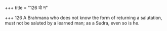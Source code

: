 +++
title = "126 यो न"

+++
126	A Brahmana who does not know the form of returning a salutation, must not be saluted by a learned man; as a Sudra, even so is he.